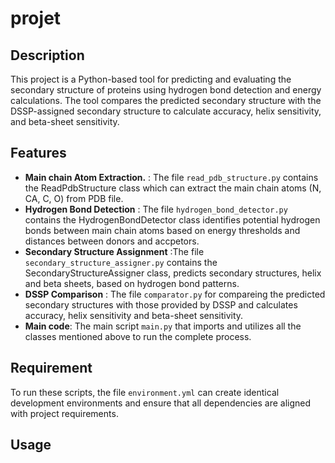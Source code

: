 # projet

## Description
This project is a Python-based tool for predicting and evaluating the secondary structure of proteins using hydrogen bond detection and energy calculations. The tool compares the predicted secondary structure with the DSSP-assigned secondary structure to calculate accuracy, helix sensitivity, and beta-sheet sensitivity.

## Features
- **Main chain Atom Extraction.** : The file `read_pdb_structure.py` contains the ReadPdbStructure class which can extract the main chain atoms (N, CA, C, O) from PDB file.
- **Hydrogen Bond Detection** : The file `hydrogen_bond_detector.py` contains the HydrogenBondDetector class identifies potential hydrogen bonds between main chain atoms based on energy thresholds and distances between donors and accpetors.
- **Secondary Structure Assignment** :The file `secondary_structure_assigner.py` contains the SecondaryStructureAssigner class, predicts secondary structures, helix and beta sheets, based on hydrogen bond patterns.
- **DSSP Comparison** : The file `comparator.py` for compareing the predicted secondary structures with those provided by DSSP and calculates accuracy, helix sensitivity and beta-sheet sensitivity.
- **Main code**: The main script `main.py` that imports and utilizes all the classes mentioned above to run the complete process.

## Requirement
To run these scripts, the file `environment.yml` can create identical development environments and ensure that all dependencies are aligned with project requirements.

## Usage
